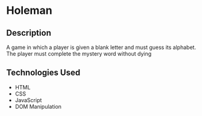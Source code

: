 # Holeman

## Description
A game in which a player is given a blank letter and must guess its alphabet. The player must complete the mystery word without dying

## Technologies Used
- HTML
- CSS
- JavaScript
- DOM Manipulation
